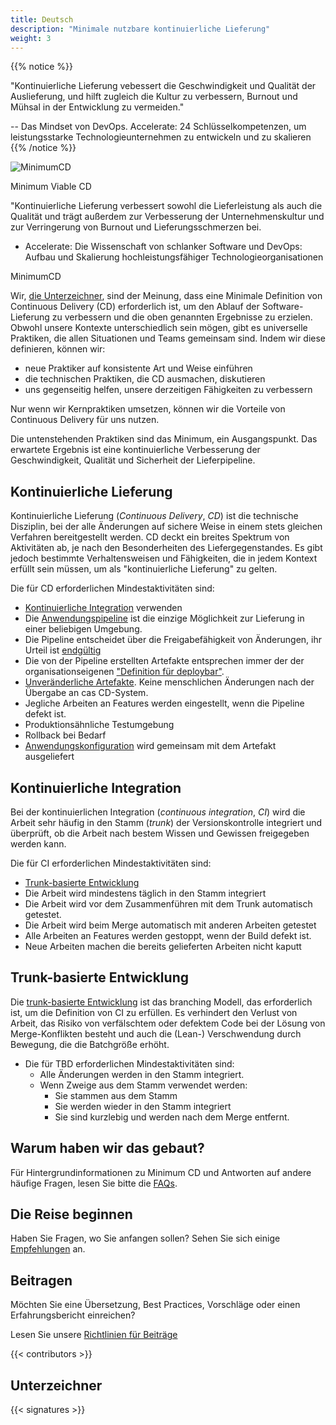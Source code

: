```yaml
---
title: Deutsch
description: "Minimale nutzbare kontinuierliche Lieferung"
weight: 3
---
```


{{% notice %}}

"Kontinuierliche Lieferung vebessert die Geschwindigkeit und Qualität der Auslieferung, und hilft zugleich die Kultur zu verbessern, Burnout und Mühsal in der Entwicklung zu vermeiden."

-- Das Mindset von DevOps. Accelerate: 24 Schlüsselkompetenzen, um leistungsstarke Technologieunternehmen zu entwickeln und zu skalieren
{{% /notice %}}

![MinimumCD](/images/minimumCD-logo-hex.png?height=150px)

Minimum Viable CD

"Kontinuierliche Lieferung verbessert sowohl die Lieferleistung als auch die Qualität und trägt außerdem zur Verbesserung der Unternehmenskultur und zur Verringerung von Burnout und Lieferungsschmerzen bei.

- Accelerate: Die Wissenschaft von schlanker Software und DevOps: Aufbau und Skalierung hochleistungsfähiger Technologieorganisationen

MinimumCD

Wir, [die Unterzeichner](#signatories), sind der Meinung, dass eine Minimale Definition von Continuous Delivery (CD) erforderlich ist, um den Ablauf der Software-Lieferung zu verbessern und die oben genannten Ergebnisse zu erzielen. Obwohl unsere Kontexte unterschiedlich sein mögen, gibt es universelle Praktiken, die allen Situationen und Teams gemeinsam sind. Indem wir diese definieren, können wir:

- neue Praktiker auf konsistente Art und Weise einführen
- die technischen Praktiken, die CD ausmachen, diskutieren
- uns gegenseitig helfen, unsere derzeitigen Fähigkeiten zu verbessern

Nur wenn wir Kernpraktiken umsetzen, können wir die Vorteile von Continuous Delivery für uns nutzen.

Die untenstehenden Praktiken sind das Minimum, ein Ausgangspunkt. Das erwartete Ergebnis ist eine kontinuierliche Verbesserung der Geschwindigkeit, Qualität und Sicherheit der Lieferpipeline.

## Kontinuierliche Lieferung

Kontinuierliche Lieferung (_Continuous Delivery_, _CD_) ist die technische Disziplin, bei der alle Änderungen auf sichere Weise in einem stets gleichen Verfahren bereitgestellt werden. CD deckt ein breites Spektrum von Aktivitäten ab, je nach den Besonderheiten des Liefergegenstandes. Es gibt jedoch bestimmte Verhaltensweisen und Fähigkeiten, die in jedem Kontext erfüllt sein müssen, um als "kontinuierliche Lieferung" zu gelten.

Die für CD erforderlichen Mindestaktivitäten sind:

- [Kontinuierliche Integration](#kontinuierliche-integration) verwenden
- Die [Anwendungspipeline](https://www.informit.com/articles/article.aspx?p=1621865&seqNum=2#:~:text=%EE%94%80Buy-,What%20Is%20a%20Deployment%20Pipeline%3F,-At%20an%20abstract) ist die einzige Möglichkeit zur Lieferung in einer beliebigen Umgebung.
- Die Pipeline entscheidet über die Freigabefähigkeit von Änderungen, ihr Urteil ist [endgültig](../../faq/#why-should-the-pipeline-be-definitive-for-deploy)
- Die von der Pipeline erstellten Artefakte entsprechen immer der der organisationseigenen ["Definition für deploybar"](../../faq/#what-do-we-mean-by-definition-of-deployable).
- [Unveränderliche Artefakte](../immutable). Keine menschlichen Änderungen nach der Übergabe an cas CD-System.
- Jegliche Arbeiten an Features werden eingestellt, wenn die Pipeline defekt ist.
- Produktionsähnliche Testumgebung
- Rollback bei Bedarf
- [Anwendungskonfiguration](../../faq/#what-is-application-configuration) wird gemeinsam mit dem Artefakt ausgeliefert

## Kontinuierliche Integration

Bei der kontinuierlichen Integration (_continuous integration_, _CI_) wird die Arbeit sehr häufig in den Stamm (_trunk_) der Versionskontrolle integriert und überprüft, ob die Arbeit nach bestem Wissen und Gewissen freigegeben werden kann.

Die für CI erforderlichen Mindestaktivitäten sind:

- [Trunk-basierte Entwicklung](#trunk-basierte-entwicklung)
- Die Arbeit wird mindestens täglich in den Stamm integriert
- Die Arbeit wird vor dem Zusammenführen mit dem Trunk automatisch getestet.
- Die Arbeit wird beim Merge automatisch mit anderen Arbeiten getestet
- Alle Arbeiten an Features werden gestoppt, wenn der Build defekt ist.
- Neue Arbeiten machen die bereits gelieferten Arbeiten nicht kaputt

## Trunk-basierte Entwicklung

Die [trunk-basierte Entwicklung](../tbd) ist das branching Modell, das erforderlich ist, um die Definition von CI zu erfüllen. Es verhindert den Verlust von Arbeit, das Risiko von verfälschtem oder defektem Code bei der Lösung von Merge-Konflikten besteht und auch die (Lean-) Verschwendung durch Bewegung, die die Batchgröße erhöht.

- Die für TBD erforderlichen Mindestaktivitäten sind:
  - Alle Änderungen werden in den Stamm integriert.
  - Wenn Zweige aus dem Stamm verwendet werden:
    - Sie stammen aus dem Stamm
    - Sie werden wieder in den Stamm integriert
    - Sie sind kurzlebig und werden nach dem Merge entfernt.

## Warum haben wir das gebaut?

Für Hintergrundinformationen zu Minimum CD und Antworten auf andere häufige Fragen, lesen Sie bitte die [FAQs](../../faq).

## Die Reise beginnen

Haben Sie Fragen, wo Sie anfangen sollen? Sehen Sie sich einige [Empfehlungen](../../journey) an.

## Beitragen

Möchten Sie eine Übersetzung, Best Practices, Vorschläge oder einen Erfahrungsbericht einreichen?

Lesen Sie unsere [Richtlinien für Beiträge](https://github.com/Minimum-CD/cd-manifesto/blob/master/CONTRIBUTING.md)

{{< contributors >}}

## Unterzeichner

{{< signatures >}}
